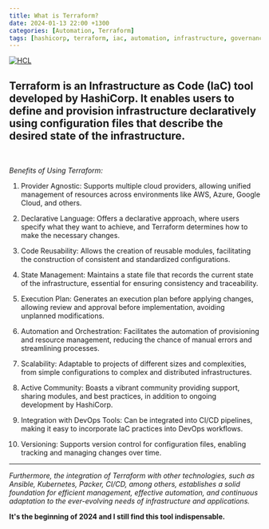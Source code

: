 ```yaml
---
title: What is Terraform?
date: 2024-01-13 22:00 +1300
categories: [Automation, Terraform]
tags: [hashicorp, terraform, iac, automation, infrastructure, governance, finops]
---
```


[![HCL](https://img.shields.io/badge/language-HCL-blueviolet)](https://www.terraform.io/)

## **Terraform is an Infrastructure as Code (IaC) tool developed by HashiCorp. It enables users to define and provision infrastructure declaratively using configuration files that describe the desired state of the infrastructure.**

<br>

*Benefits of Using Terraform:*
1. Provider Agnostic: Supports multiple cloud providers, allowing unified management of resources across environments like AWS, Azure, Google Cloud, and others.

2. Declarative Language: Offers a declarative approach, where users specify what they want to achieve, and Terraform determines how to make the necessary changes.

3. Code Reusability: Allows the creation of reusable modules, facilitating the construction of consistent and standardized configurations.

4. State Management: Maintains a state file that records the current state of the infrastructure, essential for ensuring consistency and traceability.

5. Execution Plan: Generates an execution plan before applying changes, allowing review and approval before implementation, avoiding unplanned modifications.

6. Automation and Orchestration: Facilitates the automation of provisioning and resource management, reducing the chance of manual errors and streamlining processes.

7. Scalability: Adaptable to projects of different sizes and complexities, from simple configurations to complex and distributed infrastructures.

8. Active Community: Boasts a vibrant community providing support, sharing modules, and best practices, in addition to ongoing development by HashiCorp.

9. Integration with DevOps Tools: Can be integrated into CI/CD pipelines, making it easy to incorporate IaC practices into DevOps workflows.

10. Versioning: Supports version control for configuration files, enabling tracking and managing changes over time.

---

*Furthermore, the integration of Terraform with other technologies, such as Ansible, Kubernetes, Packer, CI/CD, among others, establishes a solid foundation for efficient management, effective automation, and continuous adaptation to the ever-evolving needs of infrastructure and applications.*

**It's the beginning of 2024 and I still find this tool indispensable.**